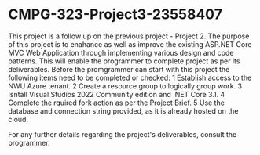 # CMPG-323-Project3-23558407

This project is a follow up on the previous project - Project 2. The purpose of this project is to enahance as well as improve the existing ASP.NET Core MVC Web Application through implementing various design and code patterns. This will enable the programmer to complete project as per its deliverables.
Before the promgrammer can start with this project the following items need to be completed or checked: 
1 Establish access to the NWU Azure tenant. 
2 Create a resource group to logically group work. 
3 Isntall Visual Studios 2022 Community edition and .NET Core 3.1. 
4 Complete the rquired fork action as per the Project Brief. 
5 Use the database and connection string provided, as it is already hosted on the cloud.


For any further details regarding the project's deliverables, consult the programmer.
